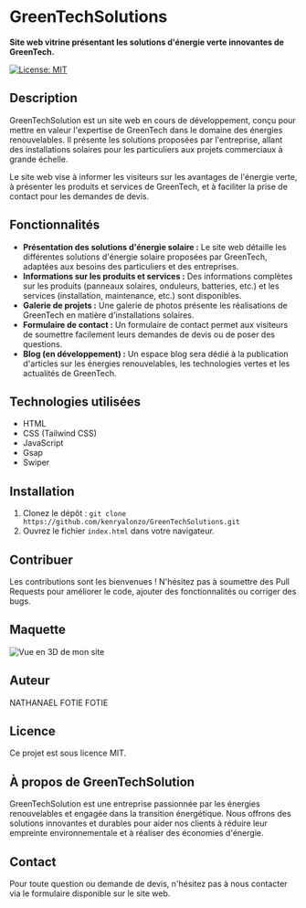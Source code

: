 # GreenTechSolutions

**Site web vitrine présentant les solutions d'énergie verte innovantes de GreenTech.**

[![License: MIT](https://img.shields.io/badge/License-MIT-yellow.svg)](https://opensource.org/licenses/MIT)

## Description

GreenTechSolution est un site web en cours de développement, conçu pour mettre en valeur l'expertise de GreenTech dans le domaine des énergies renouvelables. Il présente les solutions proposées par l'entreprise, allant des installations solaires pour les particuliers aux projets commerciaux à grande échelle.

Le site web vise à informer les visiteurs sur les avantages de l'énergie verte, à présenter les produits et services de GreenTech, et à faciliter la prise de contact pour les demandes de devis.

## Fonctionnalités

*   **Présentation des solutions d'énergie solaire :** Le site web détaille les différentes solutions d'énergie solaire proposées par GreenTech, adaptées aux besoins des particuliers et des entreprises.
*   **Informations sur les produits et services :** Des informations complètes sur les produits (panneaux solaires, onduleurs, batteries, etc.) et les services (installation, maintenance, etc.) sont disponibles.
*   **Galerie de projets :** Une galerie de photos présente les réalisations de GreenTech en matière d'installations solaires.
*   **Formulaire de contact :** Un formulaire de contact permet aux visiteurs de soumettre facilement leurs demandes de devis ou de poser des questions.
*   **Blog (en développement) :** Un espace blog sera dédié à la publication d'articles sur les énergies renouvelables, les technologies vertes et les actualités de GreenTech.

## Technologies utilisées

*   HTML
*   CSS (Tailwind CSS)
*   JavaScript
*   Gsap
*   Swiper

## Installation

1.  Clonez le dépôt : `git clone https://github.com/kenryalonzo/GreenTechSolutions.git`
2.  Ouvrez le fichier `index.html` dans votre navigateur.

## Contribuer

Les contributions sont les bienvenues ! N'hésitez pas à soumettre des Pull Requests pour améliorer le code, ajouter des fonctionnalités ou corriger des bugs.

## Maquette

![Vue en 3D de mon site](/assets/images/Final-view.png)


## Auteur

NATHANAEL FOTIE FOTIE

## Licence

Ce projet est sous licence MIT.

## À propos de GreenTechSolution

GreenTechSolution est une entreprise passionnée par les énergies renouvelables et engagée dans la transition énergétique. Nous offrons des solutions innovantes et durables pour aider nos clients à réduire leur empreinte environnementale et à réaliser des économies d'énergie.

## Contact

Pour toute question ou demande de devis, n'hésitez pas à nous contacter via le formulaire disponible sur le site web.
